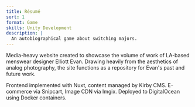 ```yaml
---
title: Résumé
sort: 1
format: Game
skills: Unity Development
description: |
  An autobiographical game about switching majors.
---
```

Media-heavy website created to showcase the volume of work of LA-based menswear designer Elliott Evan. Drawing heavily from the aesthetics of analog photography, the site functions as a repository for Evan's past and future work.

Frontend implemented with Nuxt, content managed by Kirby CMS. E-commerce via Snipcart, Image CDN via Imgix. Deployed to DigitalOcean using Docker containers.

<dynamic-image filename="fq-8.jpg" class="fifty"><dynamic-image>
